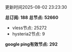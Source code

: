 更新时间2025-08-02 23:23:30

**总订阅: 188**
**总节点: 52660**
- vless节点: 25272
- hysteria2节点: 9

**google ping有效节点: 292**
